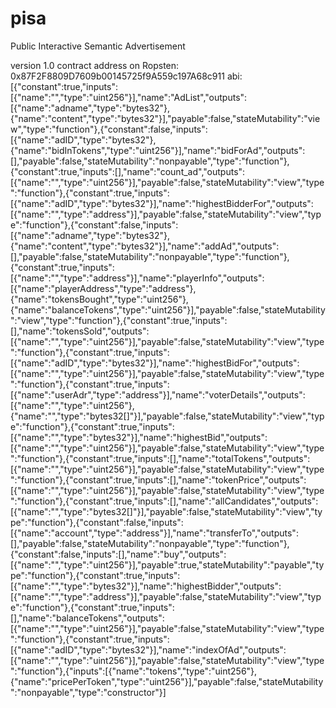 # pisa
Public Interactive Semantic Advertisement 

version 1.0 
contract address on Ropsten: 0x87F2F8809D7609b00145725f9A559c197A68c911
abi:
[{"constant":true,"inputs":[{"name":"","type":"uint256"}],"name":"AdList","outputs":[{"name":"adname","type":"bytes32"},{"name":"content","type":"bytes32"}],"payable":false,"stateMutability":"view","type":"function"},{"constant":false,"inputs":[{"name":"adID","type":"bytes32"},{"name":"bidInTokens","type":"uint256"}],"name":"bidForAd","outputs":[],"payable":false,"stateMutability":"nonpayable","type":"function"},{"constant":true,"inputs":[],"name":"count_ad","outputs":[{"name":"","type":"uint256"}],"payable":false,"stateMutability":"view","type":"function"},{"constant":true,"inputs":[{"name":"adID","type":"bytes32"}],"name":"highestBidderFor","outputs":[{"name":"","type":"address"}],"payable":false,"stateMutability":"view","type":"function"},{"constant":false,"inputs":[{"name":"adname","type":"bytes32"},{"name":"content","type":"bytes32"}],"name":"addAd","outputs":[],"payable":false,"stateMutability":"nonpayable","type":"function"},{"constant":true,"inputs":[{"name":"","type":"address"}],"name":"playerInfo","outputs":[{"name":"playerAddress","type":"address"},{"name":"tokensBought","type":"uint256"},{"name":"balanceTokens","type":"uint256"}],"payable":false,"stateMutability":"view","type":"function"},{"constant":true,"inputs":[],"name":"tokensSold","outputs":[{"name":"","type":"uint256"}],"payable":false,"stateMutability":"view","type":"function"},{"constant":true,"inputs":[{"name":"adID","type":"bytes32"}],"name":"highestBidFor","outputs":[{"name":"","type":"uint256"}],"payable":false,"stateMutability":"view","type":"function"},{"constant":true,"inputs":[{"name":"userAdr","type":"address"}],"name":"voterDetails","outputs":[{"name":"","type":"uint256"},{"name":"","type":"bytes32[]"}],"payable":false,"stateMutability":"view","type":"function"},{"constant":true,"inputs":[{"name":"","type":"bytes32"}],"name":"highestBid","outputs":[{"name":"","type":"uint256"}],"payable":false,"stateMutability":"view","type":"function"},{"constant":true,"inputs":[],"name":"totalTokens","outputs":[{"name":"","type":"uint256"}],"payable":false,"stateMutability":"view","type":"function"},{"constant":true,"inputs":[],"name":"tokenPrice","outputs":[{"name":"","type":"uint256"}],"payable":false,"stateMutability":"view","type":"function"},{"constant":true,"inputs":[],"name":"allCandidates","outputs":[{"name":"","type":"bytes32[]"}],"payable":false,"stateMutability":"view","type":"function"},{"constant":false,"inputs":[{"name":"account","type":"address"}],"name":"transferTo","outputs":[],"payable":false,"stateMutability":"nonpayable","type":"function"},{"constant":false,"inputs":[],"name":"buy","outputs":[{"name":"","type":"uint256"}],"payable":true,"stateMutability":"payable","type":"function"},{"constant":true,"inputs":[{"name":"","type":"bytes32"}],"name":"highestBidder","outputs":[{"name":"","type":"address"}],"payable":false,"stateMutability":"view","type":"function"},{"constant":true,"inputs":[],"name":"balanceTokens","outputs":[{"name":"","type":"uint256"}],"payable":false,"stateMutability":"view","type":"function"},{"constant":true,"inputs":[{"name":"adID","type":"bytes32"}],"name":"indexOfAd","outputs":[{"name":"","type":"uint256"}],"payable":false,"stateMutability":"view","type":"function"},{"inputs":[{"name":"tokens","type":"uint256"},{"name":"pricePerToken","type":"uint256"}],"payable":false,"stateMutability":"nonpayable","type":"constructor"}]
